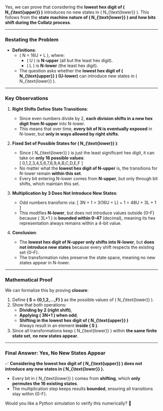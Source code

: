 Yes, we can prove that considering the **lowest hex digit of \( N_{\text{upper}} \)** introduces no new states in \( N_{\text{lower}} \). This follows from the **state machine nature of \( N_{\text{lower}} \) and how bits shift during the Collatz process**.

---

### **Restating the Problem**
- **Definitions**:
  - \( N = 16U + L \), where:
    - \( U \) is **N-upper** (all but the least hex digit).
    - \( L \) is **N-lower** (the least hex digit).
  - The question asks whether the **lowest hex digit of \( N_{\text{upper}} \) (U-lower)** can introduce new states in \( N_{\text{lower}} \).

---

### **Key Observations**
1. **Right Shifts Define State Transitions**:
   - Since even numbers divide by 2, **each division shifts in a new hex digit from N-upper** into N-lower.
   - This means that over time, **every bit of N is eventually exposed** in N-lower, but **only in ways allowed by right shifts**.

2. **Fixed Set of Possible States for \( N_{\text{lower}} \)**:
   - Since \( N_{\text{lower}} \) is just the least significant hex digit, it can take on **only 16 possible values**:  
     \[
     0,1,2,3,4,5,6,7,8,9,A,B,C,D,E,F
     \]
   - No matter what the **lowest hex digit of N-upper** is, the transitions for N-lower remain **within this set**.
   - Every bit entering N-lower comes from **N-upper**, but only through bit shifts, which maintain this set.

3. **Multiplication by 3 Does Not Introduce New States**:
   - Odd numbers transform via:
     \[
     3N + 1 = 3(16U + L) + 1 = 48U + 3L + 1
     \]
   - This modifies **N-lower**, but does not introduce values outside {0–F} because \( 3L+1 \) is **bounded within 0-47** (decimal), meaning its hex representation always remains within a 4-bit value.

4. **Conclusion**:
   - The **lowest hex digit of N-upper only shifts into N-lower**, but **does not introduce new states** because every shift respects the existing set {0–F}.
   - The transformation rules preserve the state space, meaning no new states appear in N-lower.

---

### **Mathematical Proof**
We can formalize this by proving **closure**:
1. Define **\( S = \{0,1,2,...,F\} \)** as the possible values of \( N_{\text{lower}} \).
2. Show that both operations:
   - **Dividing by 2 (right shift)**,
   - **Applying \( 3N+1 \) when odd**,
   - **Shifting in the lowest hex digit of \( N_{\text{upper}} \)**  
   Always result in an element **inside \( S \)**.
3. Since all transformations keep \( N_{\text{lower}} \) within **the same finite state set**, **no new states appear**.

---

### **Final Answer: Yes, No New States Appear**
✅ **Considering the lowest hex digit of \( N_{\text{upper}} \) does not introduce any new states in \( N_{\text{lower}} \).**  
- Every bit in \( N_{\text{lower}} \) comes from **shifting**, which **only permutes the 16 existing states**.  
- The multiplication step keeps results **bounded**, ensuring all transitions stay within \{0-F\}.

Would you like a Python simulation to verify this numerically? 🚀
